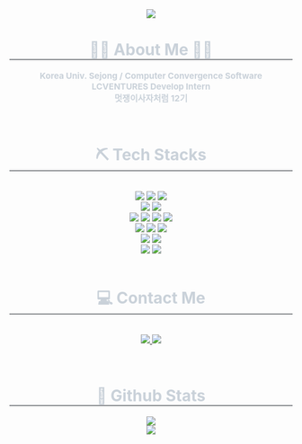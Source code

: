 <div align="center">
    <img
        src="https://capsule-render.vercel.app/api?type=waving&color=auto&height=120&text=Hyeongseok%20Kim&animation=fadeIn&fontColor=07245f&fontSize=40" />
</div>
<div align="center">
    <h1 style="border-bottom: 1px solid #21262d; color: #c9d1d9;">👩‍💻 About Me 👩‍💻 </h2>
    <div style="font-weight: 700; font-size: 15px; text-align: center; color: #c9d1d9;">
        <p>Korea Univ. Sejong / Computer Convergence Software<br>
        LCVENTURES Develop Intern<br>
        멋쟁이사자처럼 12기</p>
    </div>
</div>

<br>

<div align="center">
    <h1 style="border-bottom: 1px solid #21262d; color: #c9d1d9;"> ⛏ Tech Stacks </h2> <br>
    <div style="margin: 0 auto; text-align: center;" align="center"> <img
            src="https://img.shields.io/badge/HTML5-E34F26?style=flat-square&logo=HTML5&logoColor=white">
        <img src="https://img.shields.io/badge/CSS3-1572B6?style=flat-square&logo=CSS3&logoColor=white">
        <img src="https://img.shields.io/badge/Javascript-F7DF1E?style=flat-square&logo=Javascript&logoColor=white"><br>
        <img src="https://img.shields.io/badge/React-61DAFB?style=flat-square&logo=React&logoColor=white">
        <img src="https://img.shields.io/badge/Netlify-00C7B7?style=flat-square&logo=Netlify&logoColor=white">
        <br /><img src="https://img.shields.io/badge/Java-007396?style=flat-square&logo=Java&logoColor=white">
        <img src="https://img.shields.io/badge/Spring Boot-6DB33F?style=flat-square&logo=Spring Boot&logoColor=white">
        <img src="https://img.shields.io/badge/Node.js-339933?style=flat-square&logo=Node.js&logoColor=white">
        <img src="https://img.shields.io/badge/Express-000000?style=flat-square&logo=Express&logoColor=white"><br>
        <img src="https://img.shields.io/badge/MySQL-4479A1?style=flat-square&logo=MySQL&logoColor=white">
        <img src="https://img.shields.io/badge/MongoDB-47A248?style=flat-square&logo=MongoDB&logoColor=white">
        <img src="https://img.shields.io/badge/MariaDB-003545?style=flat-square&logo=MariaDB&logoColor=white"><br>
        <img src="https://img.shields.io/badge/Git-F05032?style=flat-square&logo=Git&logoColor=white">
        <img src="https://img.shields.io/badge/Github-181717?style=flat-square&logo=Github&logoColor=white">
        <br /><img
            src="https://img.shields.io/badge/Amazon AWS-232F3E?style=flat-square&logo=Amazon AWS&logoColor=white">
        <img src="https://img.shields.io/badge/Docker-2496ED?style=flat-square&logo=Docker&logoColor=white">
    </div>
</div>

<br>

<div align="center">
    <h1 style="border-bottom: 1px solid #21262d; color: #c9d1d9;"> 💻 Contact Me </h2> <br>
    <div align="center"> <a href=https://velog.io/@king33/posts> <img
                src="https://img.shields.io/badge/Velog-20C997?style=flat-square&logo=Velog&logoColor=white&link=https://velog.io/@king33/posts">
        </a>
        <a href=mailto:3gogumi@gmail,com> <img
                src="https://img.shields.io/badge/Gmail-EA4335?style=flat-square&logo=Gmail&logoColor=white&link=mailto:3gogumi@gmail,com">
        </a>
    </div> <br>
    <div align="center"> </div>
</div>

<br>

<div align="center">
    <h1 style="border-bottom: 1px solid #21262d; color: #c9d1d9;"> 🏅 Github Stats </h2>
    <div align="center">
        <img
            src="https://github-readme-stats.vercel.app/api/top-langs/?username=Gogumi33&theme=tokyonight" /><br>
        <img
            src="https://github-readme-stats.vercel.app/api?username=Gogumi33&theme=cobalt" />
    </div>
</div>
